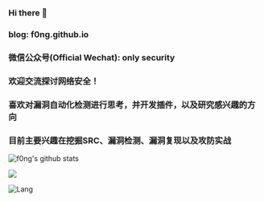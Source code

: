 ### Hi there 👋

<!--
**f0ng/f0ng** is a ✨ _special_ ✨ repository because its `README.md` (this file) appears on your GitHub profile.

Here are some ideas to get you started:

- 🔭 I’m currently working on ...
- 🌱 I’m currently learning ...
- 👯 I’m looking to collaborate on ...
- 🤔 I’m looking for help with ...
- 💬 Ask me about ...
- 📫 How to reach me: ...
- 😄 Pronouns: ...
- ⚡ Fun fact: ...
-->
### blog: f0ng.github.io
### 微信公众号(Official Wechat): only security
### 欢迎交流探讨网络安全！
### 喜欢对漏洞自动化检测进行思考，并开发插件，以及研究感兴趣的方向
### 目前主要兴趣在挖掘SRC、漏洞检测、漏洞复现以及攻防实战


![f0ng's github stats](https://github-readme-stats.vercel.app/api?username=f0ng&count_private=true&show_icons=true)

![](https://visitor-badge.laobi.icu/badge?page_id=f0ng.f0ng)

![Lang](https://github-readme-stats.vercel.app/api/top-langs/?username=f0ng&layout=compact)

